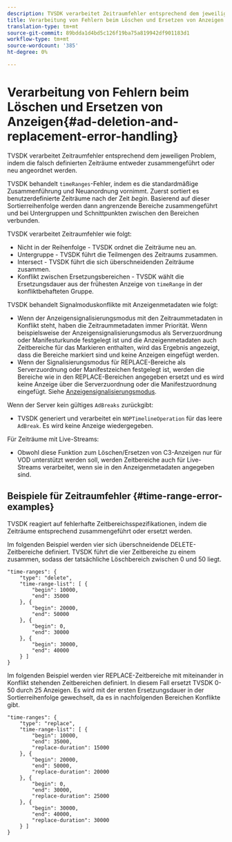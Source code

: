 ```yaml
---
description: TVSDK verarbeitet Zeitraumfehler entsprechend dem jeweiligen Problem, indem die falsch definierten Zeiträume entweder zusammengeführt oder neu angeordnet werden.
title: Verarbeitung von Fehlern beim Löschen und Ersetzen von Anzeigen
translation-type: tm+mt
source-git-commit: 89bdda1d4bd5c126f19ba75a819942df901183d1
workflow-type: tm+mt
source-wordcount: '385'
ht-degree: 0%

---
```



# Verarbeitung von Fehlern beim Löschen und Ersetzen von Anzeigen{#ad-deletion-and-replacement-error-handling}

TVSDK verarbeitet Zeitraumfehler entsprechend dem jeweiligen Problem, indem die falsch definierten Zeiträume entweder zusammengeführt oder neu angeordnet werden.

TVSDK behandelt `timeRanges`-Fehler, indem es die standardmäßige Zusammenführung und Neuanordnung vornimmt. Zuerst sortiert es benutzerdefinierte Zeiträume nach der Zeit *begin*. Basierend auf dieser Sortierreihenfolge werden dann angrenzende Bereiche zusammengeführt und bei Untergruppen und Schnittpunkten zwischen den Bereichen verbunden.

TVSDK verarbeitet Zeitraumfehler wie folgt:

* Nicht in der Reihenfolge - TVSDK ordnet die Zeiträume neu an.
* Untergruppe - TVSDK führt die Teilmengen des Zeitraums zusammen.
* Intersect - TVSDK führt die sich überschneidenden Zeiträume zusammen.
* Konflikt zwischen Ersetzungsbereichen - TVSDK wählt die Ersetzungsdauer aus der frühesten Anzeige von `timeRange` in der konfliktbehafteten Gruppe.

TVSDK behandelt Signalmoduskonflikte mit Anzeigenmetadaten wie folgt:

* Wenn der Anzeigensignalisierungsmodus mit den Zeitraummetadaten in Konflikt steht, haben die Zeitraummetadaten immer Priorität. Wenn beispielsweise der Anzeigensignalisierungsmodus als Serverzuordnung oder Manifesturkunde festgelegt ist und die Anzeigenmetadaten auch Zeitbereiche für das Markieren enthalten, wird das Ergebnis angezeigt, dass die Bereiche markiert sind und keine Anzeigen eingefügt werden.
* Wenn der Signalisierungsmodus für REPLACE-Bereiche als Serverzuordnung oder Manifestzeichen festgelegt ist, werden die Bereiche wie in den REPLACE-Bereichen angegeben ersetzt und es wird keine Anzeige über die Serverzuordnung oder die Manifestzuordnung eingefügt. Siehe [Anzeigensignalisierungsmodus](../../../tvsdk-1.4-for-android/ad-insertion/ad-insertion-metadata/android-1.4-ad-signaling-mode.md).

Wenn der Server kein gültiges `AdBreaks` zurückgibt:

* TVSDK generiert und verarbeitet ein `NOPTimelineOperation` für das leere `AdBreak`. Es wird keine Anzeige wiedergegeben.

Für Zeiträume mit Live-Streams:

* Obwohl diese Funktion zum Löschen/Ersetzen von C3-Anzeigen nur für VOD unterstützt werden soll, werden Zeitbereiche auch für Live-Streams verarbeitet, wenn sie in den Anzeigenmetadaten angegeben sind.

## Beispiele für Zeitraumfehler {#time-range-error-examples}

TVSDK reagiert auf fehlerhafte Zeitbereichsspezifikationen, indem die Zeiträume entsprechend zusammengeführt oder ersetzt werden.

Im folgenden Beispiel werden vier sich überschneidende DELETE-Zeitbereiche definiert. TVSDK führt die vier Zeitbereiche zu einem zusammen, sodass der tatsächliche Löschbereich zwischen 0 und 50 liegt.

```
"time-ranges": {
    "type": "delete",
    "time-range-list": [ {
        "begin": 10000,
        "end": 35000
    }, {
        "begin": 20000,
        "end": 50000
    }, {
        "begin": 0,
        "end": 30000
    }, {
        "begin": 30000,
        "end": 40000
    } ]
}
```

Im folgenden Beispiel werden vier REPLACE-Zeitbereiche mit miteinander in Konflikt stehenden Zeitbereichen definiert. In diesem Fall ersetzt TVSDK 0-50 durch 25 Anzeigen. Es wird mit der ersten Ersetzungsdauer in der Sortierreihenfolge gewechselt, da es in nachfolgenden Bereichen Konflikte gibt.

```
"time-ranges": {
    "type": "replace",
    "time-range-list": [ {
        "begin": 10000,
        "end": 35000,
        "replace-duration": 15000
    }, {
        "begin": 20000,
        "end": 50000,
        "replace-duration": 20000
    }, {
        "begin": 0,
        "end": 30000,
        "replace-duration": 25000
    }, {
        "begin": 30000,
        "end": 40000,
        "replace-duration": 30000
    } ]
}
```
